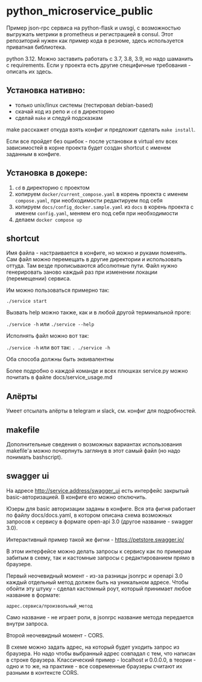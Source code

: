 # python_microservice_public

Пример json-rpc сервиса на python-flask и uwsgi, с возможностью выгружать метрики в prometheus и
регистрацией в consul.
Этот репозиторий нужен как пример кода в резюме, здесь используется приватная библиотека. 

python 3.12. Можно заставить работать с 3.7, 3.8, 3.9, но надо шаманить с requirements.
Если у проекта есть другие специфичные требования - описать их здесь.

## Установка нативно:

 * только unix/linux системы (тестировал debian-based)
 * скачай код из репо и ``cd`` в директорию
 * сделай ``make`` и следуй подсказкам

make расскажет откуда взять конфиг и предложит сделать ``make install``.

Если все пройдет без ошибок - после установки в virtual env всех зависимостей в корне проекта будет создан shortcut с именем заданным в конфиге.

## Установка в докере:

1) `cd` в директорию с проектом
2) копируем `docker/current_compose.yaml` в корень проекта с именем `compose.yaml`, при необходимости редактируем под себя
3) копируем `docs/config_docker.sample.yaml` из `docs` в корень проекта с именем `config.yaml`, меняем его под себя при необходимости
4) делаем `docker compose up`

## shortcut 
Имя файла - настраивается в конфиге, но можно и руками поменять.
Сам файл можно перемещать в другие директории и использовать оттуда. Там везде прописываются абсолютные пути.
Файл нужно генерировать заново каждый раз при изменении локации (перемещении) сервиса.

Им можно пользоваться примерно так:

``./service start``

Вызвать help можно также, как и в любой другой терминальной проге:

``./service -h`` или ``./service --help``

Исполнять файл можно вот так:

``./service -h`` или вот так: ``. ./service -h``

Оба способа должны быть эквивалентны

Более подробно о каждой команде и всех плюшках service.py можно почитать в файле docs/service_usage.md

## Алёрты

Умеет отсылать алёрты в telegram и slack, см. конфиг для подробностей.

## makefile

Дополнительные сведения о возможных вариантах использования makefile'а можно почерпнуть заглянув в этот самый файл (но надо понимать bashscript). 

## swagger ui

На адресе http://service.address/swagger_ui есть интерфейс закрытый basic-авторизацией.
В конфиге его можно отключить.

Юзеры для basic авторизации заданы в конфиге. 
Вся эта фигня работает по файлу docs/docs.yaml, в котором описана схема возможных запросов к сервису в формате open-api 3.0 (другое название - swagger 3.0).

Интерактивный пример такой же фигни - https://petstore.swagger.io/

В этом интерфейсе можно делать запросы к сервису как по примерам забитым в схему, так и кастомные запросы с редактированием прямо в браузере.

Первый неочевидный момент - из-за разницы jsonrpc и openapi 3.0 каждый отдельный метод должен быть на уникальном адресе.
Чтобы обойти эту штуку - сделал кастомный роут, который принимает любое название в формате:

``адрес.сервиса/произвольный_метод``

Само название - не играет роли, в jsonrpc название метода передается внутри запроса.

Второй неочевидный момент - CORS.

В схеме можно задать адрес, на который будет уходить запрос из браузера. Но надо чтобы выбранный адрес совпадал с тем, что написан в строке браузера.
Классический пример - localhost и 0.0.0.0, в теории - одно и то же, на практике - все современные браузеры считают их разными в контексте CORS.